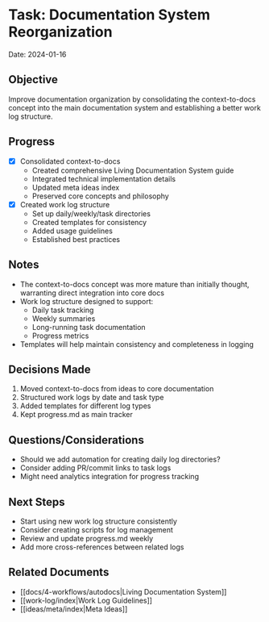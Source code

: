 # Task: Documentation System Reorganization
Date: 2024-01-16

## Objective
Improve documentation organization by consolidating the context-to-docs concept into the main documentation system and establishing a better work log structure.

## Progress
- [x] Consolidated context-to-docs
  - Created comprehensive Living Documentation System guide
  - Integrated technical implementation details
  - Updated meta ideas index
  - Preserved core concepts and philosophy
- [x] Created work log structure
  - Set up daily/weekly/task directories
  - Created templates for consistency
  - Added usage guidelines
  - Established best practices

## Notes
- The context-to-docs concept was more mature than initially thought, warranting direct integration into core docs
- Work log structure designed to support:
  - Daily task tracking
  - Weekly summaries
  - Long-running task documentation
  - Progress metrics
- Templates will help maintain consistency and completeness in logging

## Decisions Made
1. Moved context-to-docs from ideas to core documentation
2. Structured work logs by date and task type
3. Added templates for different log types
4. Kept progress.md as main tracker

## Questions/Considerations
- Should we add automation for creating daily log directories?
- Consider adding PR/commit links to task logs
- Might need analytics integration for progress tracking

## Next Steps
- Start using new work log structure consistently
- Consider creating scripts for log management
- Review and update progress.md weekly
- Add more cross-references between related logs

## Related Documents
- [[docs/4-workflows/autodocs|Living Documentation System]]
- [[work-log/index|Work Log Guidelines]]
- [[ideas/meta/index|Meta Ideas]] 